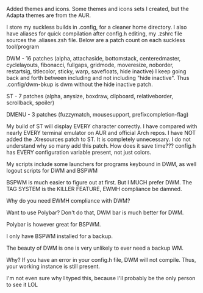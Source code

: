 Added themes and icons. Some themes and icons sets I created, but the Adapta themes are from the AUR.

I store my suckless builds in .config, for a cleaner home directory.
I also have aliases for quick compilation after config.h editing, my .zshrc file sources the .aliases.zsh file. Below are a patch count on each suckless tool/program

DWM - 16 patches (alpha, attachaside, bottomstack, centeredmaster, cyclelayouts, fibonacci, fullgaps, gridmode, moveresize, noborder, restartsig, titlecolor, sticky, warp, savefloats, hide inactive) I keep going back and forth between including and not including "hide inactive". Thus .config/dwm-bkup is dwm without the hide inactive patch.

ST - 7 patches (alpha, anysize, boxdraw, clipboard, relativeborder, scrollback, spoiler)

DMENU - 3 patches (fuzzymatch, mousesupport, prefixcompletion-flag)

My build of ST will display EVERY character correctly. I have compared with nearly EVERY terminal emulator on AUR and official Arch repos. I have NOT added the .Xresources patch to ST. It is completely unnecessary. I do not understand why so many add this patch. How does it save time??? config.h has EVERY configuration variable present, not just colors.

My scripts include some launchers for programs keybound in DWM, as well logout scripts for DWM and BSPWM

BSPWM is much easier to figure out at first. But I MUCH prefer DWM. The TAG SYSTEM is the KILLER FEATURE, EWMH compliance be damned.

Why do you need EWMH compliance with DWM?

Want to use Polybar? Don't do that, DWM bar is much better for DWM.

Polybar is however great for BSPWM.

I only have BSPWM installed for a backup.

The beauty of DWM is one is very unlikely to ever need a backup WM.

Why? If you have an error in your config.h file, DWM will not compile. Thus, your working instance is still present.

I'm not even sure why I typed this, because I'll probably be the only person to see it LOL
